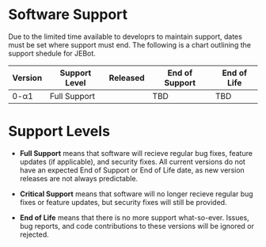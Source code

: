 # Software Support

Due to the limited time available to developrs to maintain support, dates must be set where support must end. The following is a chart outlining the support shedule for JEBot.

| Version                       | Support Level    | Released       | End of Support | End of Life   |
| ----------------------------- | ---------------- | -------------- | -------------- | ------------- |
| 0-α1                          | Full Support     |                | TBD            | TBD           |

# Support Levels

- **Full Support** means that software will recieve regular bug fixes, feature updates (if applicable), and security fixes. All current versions do not have an expected End of Support or End of Life date, as new version releases are not always predictable.

- **Critical Support** means that software will no longer recieve regular bug fixes or feature updates, but security fixes will still be provided.

- **End of Life** means that there is no more support what-so-ever. Issues, bug reports, and code contributions to these versions will be ignored or rejected.
